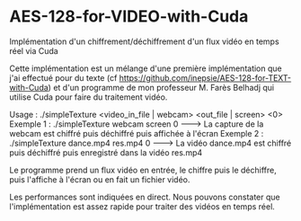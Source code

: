 # AES-128-for-VIDEO-with-Cuda

Implémentation d'un chiffrement/déchiffrement d'un flux vidéo en temps réel via Cuda

Cette implémentation est un mélange d'une première implémentation que j'ai effectué pour du texte (cf https://github.com/inepsie/AES-128-for-TEXT-with-Cuda) et d'un programme de mon professeur M. Farès Belhadj qui utilise Cuda pour faire du traitement vidéo.

 Usage : ./simpleTexture <video_in_file | webcam> <out_file | screen> <0>
 Exemple 1 : ./simpleTexture webcam screen 0
 ---> La capture de la webcam est chiffré puis déchiffré puis affichée à l'écran
  Exemple 2 : ./simpleTexture dance.mp4 res.mp4 0
 ---> La vidéo dance.mp4 est chiffré puis déchiffré puis enregistré dans la vidéo res.mp4

 Le programme prend un flux vidéo en entrée, le chiffre puis le déchiffre, puis l'affiche à l'écran ou en fait un fichier vidéo.

 Les performances sont indiquées en direct. Nous pouvons constater que l'implémentation est assez rapide pour traiter des vidéos en temps réel.
